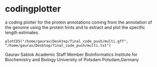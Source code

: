 # codingplotter
a coding plotter for the protein annotations coming from the annotation of the genome using the protein hints and to extract and plot the specific length estimates. 

```
plotCDS("/home/gaurav/Desktop/final_code_push/multi.gff", "/home/gaurav/Desktop/final_code_push/multi.txt")
```

Gaurav Sablok
Academic Staff Member
Bioinformatics
Institute for Biochemistry and Biology
University of Potsdam
Potsdam,Germany
